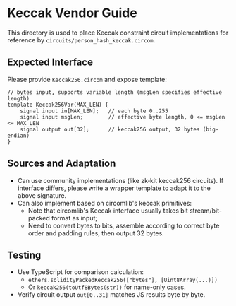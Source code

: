 # Keccak Vendor Guide

This directory is used to place Keccak constraint circuit implementations for reference by `circuits/person_hash_keccak.circom`.

## Expected Interface
Please provide `Keccak256.circom` and expose template:
```circom
// bytes input, supports variable length (msgLen specifies effective length)
template Keccak256Var(MAX_LEN) {
    signal input in[MAX_LEN];   // each byte 0..255
    signal input msgLen;        // effective byte length, 0 <= msgLen <= MAX_LEN
    signal output out[32];      // keccak256 output, 32 bytes (big-endian)
}
```

## Sources and Adaptation
- Can use community implementations (like zk‑kit keccak256 circuits). If interface differs, please write a wrapper template to adapt it to the above signature.
- Can also implement based on circomlib's keccak primitives:
  - Note that circomlib's Keccak interface usually takes bit stream/bit-packed format as input;
  - Need to convert bytes to bits, assemble according to correct byte order and padding rules, then output 32 bytes.

## Testing
- Use TypeScript for comparison calculation:
  - `ethers.solidityPackedKeccak256(["bytes"], [Uint8Array(...)])`
  - Or `keccak256(toUtf8Bytes(str))` for name-only cases.
- Verify circuit output `out[0..31]` matches JS results byte by byte.

